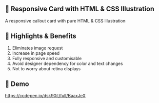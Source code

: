 ## :card_index: Responsive Card with HTML & CSS Illustration
A responsive callout card with pure HTML &amp; CSS Illustration

## :tada: Highlights & Benefits
1. Eliminates image request
2. Increase in page speed
3. Fully responsive and customisable
4. Avoid designer dependency for color and text changes
5. Not to worry about retina displays

## :rocket: Demo
https://codepen.io/dsk90it/full/BaaxJeX

